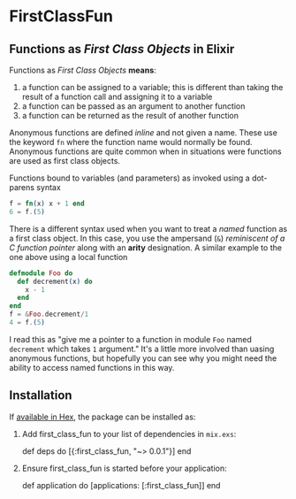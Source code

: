 # FirstClassFun

## Functions as *First Class Objects* in Elixir

Functions as *First Class Objects* **means**:

1. a function can be assigned to a variable; this is different than taking the result of a function call and assigning it to a variable
2. a function can be passed as an argument to another function
3. a function can be returned as the result of another function

Anonymous functions are defined *inline* and not given a name. These use the keyword `fn` where the function name would normally be found. Anonymous functions are quite common when in situations were functions are used as first class objects.

Functions bound to variables (and parameters) as invoked using a dot-parens syntax

```elixir
f = fn(x) x + 1 end
6 = f.(5)
```

There is a different syntax used when you want to treat a *named* function as a first class object. In this case, you use the ampersand (`&`) *reminiscent of a C function pointer* along with an **arity** designation. A similar example to the one above using a local function

```elixir
defmodule Foo do
  def decrement(x) do
    x - 1
  end  
end
f = &Foo.decrement/1
4 = f.(5)
```

I read this as "give me a pointer to a function in module `Foo` named `decrement` which takes `1` argument." It's a little more involved than uasing anonymous functions, but hopefully you can see why you might need the ability to access named functions in this way.

## Installation

If [available in Hex](https://hex.pm/docs/publish), the package can be installed as:

  1. Add first_class_fun to your list of dependencies in `mix.exs`:

        def deps do
          [{:first_class_fun, "~> 0.0.1"}]
        end

  2. Ensure first_class_fun is started before your application:

        def application do
          [applications: [:first_class_fun]]
        end
